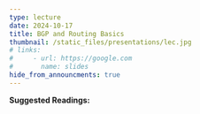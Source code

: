 ```yaml
---
type: lecture
date: 2024-10-17
title: BGP and Routing Basics
thumbnail: /static_files/presentations/lec.jpg
# links: 
#     - url: https://google.com
#       name: slides
hide_from_announcments: true
---
```

**Suggested Readings:**

